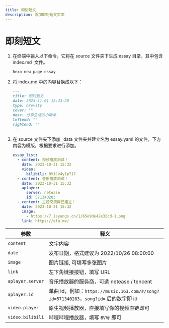 ```yaml
---
title: 即刻短文
description: 添加即刻短文页面
---
```


# 即刻短文

1. 在终端中输入以下命令，它将在 source 文件夹下生成 essay 目录，其中包含 index.md ​ 文件。
   ```shell
   hexo new page essay
   ```
2. 将 index.md 中的内容替换成以下：
   ```markdown
   ---
   title: 即刻短文
   date: 2023-11-01 13:43:20
   type: brevity
   cover: ""
   desc: 分享生活的小确幸
   leftend: ""
   rightend: ""
   ---
   ```
3. 在 source 文件夹下添加 \_data 文件夹并建立名为 essay.yaml 的文件，下方内容为模版，根据要求进行添加。
   ```yaml
   essay_list:
     - content: 视频播放测试！
       date: 2023-10-31 15:32
       video:
         bilibili: BV1Cv4y1p717
     - content: 音乐播放测试！
       date: 2023-10-31 15:32
       aplayer:
         server: netease
         id: 571340283
     - content: 主题交流群已建立！
       date: 2023-10-31 15:32
       image:
         - https://7.isyangs.cn/1/65e9de42e32cd-1.png
       link: https://efu.me/
   ```

| 参数             | 释义                                                                                 |
| ---------------- | ------------------------------------------------------------------------------------ |
| `content`        | 文字内容                                                                             |
| `date`           | 发布日期，格式建议为 2022/10/26 08:00:00                                             |
| `image`          | 图片链接, 可填写多张图片                                                             |
| `link`           | 左下角链接按钮，填写 URL                                                             |
| `aplayer.server` | 音乐播放器的服务商，可选 netease / tencent                                           |
| `aplayer.id`     | 单曲 id，例如：`https://music.163.com/#/song?id=571340283`，`song?id=` 后的数字即 id |
| `video.player`   | 原生视频播放器，直接填写你的视频直链即可                                             |
| `video.bilibili` | 哔哩哔哩播放器，填写 `BV号` 即可                                                     |
